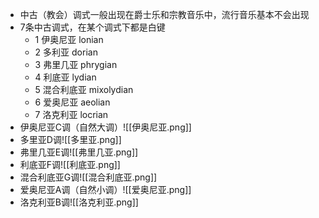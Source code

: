 - 中古（教会）调式一般出现在爵士乐和宗教音乐中，流行音乐基本不会出现
- 7条中古调式，在某个调式下都是白键
	- 1 伊奥尼亚 lonian
	- 2 多利亚 dorian
	- 3 弗里几亚 phrygian
	- 4 利底亚 lydian
	- 5 混合利底亚 mixolydian
	- 6 爱奥尼亚 aeolian
	- 7 洛克利亚 locrian
- 伊奥尼亚C调（自然大调）![[伊奥尼亚.png]]
- 多里亚D调![[多里亚.png]]
- 弗里几亚E调![[弗里几亚.png]]
- 利底亚F调![[利底亚.png]]
- 混合利底亚G调![[混合利底亚.png]]
- 爱奥尼亚A调（自然小调）![[爱奥尼亚.png]]
- 洛克利亚B调![[洛克利亚.png]]